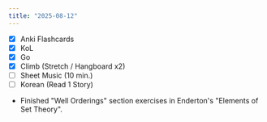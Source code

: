 ```yaml
---
title: "2025-08-12"
---
```


- [x] Anki Flashcards
- [x] KoL
- [x] Go
- [x] Climb (Stretch / Hangboard x2)
- [ ] Sheet Music (10 min.)
- [ ] Korean (Read 1 Story)

* Finished "Well Orderings" section exercises in Enderton's "Elements of Set Theory".